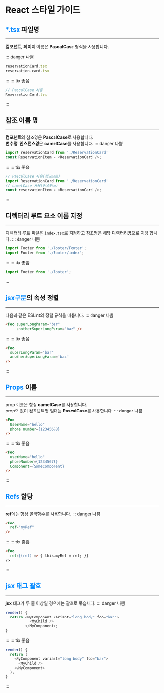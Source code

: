 # React 스타일 가이드


## <span style="color:#0089ff">*.tsx</span> 파일명  
---
**컴포넌트, 페이지** 이름은 **PascalCase** 형식을 사용합니다.

::: danger 나쁨
```js
reservationCard.tsx
reservation-card.tsx
```
:::
::: tip 좋음
```js
// PascalCase 사용
ReservationCard.tsx
```
:::


## 참조 이름 명
---
**컴포넌트**의 참조명은 **PascalCase**로 사용합니다.  
**변수명, 인스턴스명**은 **camelCase**를 사용합니다.
::: danger 나쁨
```js
import reservationCard from './ReservationCard';
const ReservationItem = <ReservationCard />;
```
:::
::: tip 좋음
```js
// PascalCase 사용(컴포넌트)
import ReservationCard from './ReservationCard';
// camelCase 사용(인스턴스)
const reservationItem = <ReservationCard />;
```
:::

## 디렉터리 루트 요소 이름 지정
---
디렉터리 루트 파일은 `index.tsx`로 지정하고 참조명은 해당 디렉터리명으로 지정 합니다.
::: danger 나쁨
```js
import Footer from './Footer/Footer';
import Footer from './Footer/index';
```
:::
::: tip 좋음
```js
import Footer from './Footer';
```
:::

## <span style="color:#0089ff">jsx구문</span>의 속성 정렬
---
다음과 같은 ESLint의 정렬 규칙을 따릅니다.
::: danger 나쁨
```html
<Foo superLongParam="bar"
     anotherSuperLongParam="baz" />
```
:::
::: tip 좋음
```html
<Foo
  superLongParam="bar"
  anotherSuperLongParam="baz"
/>
```
:::

## <span style="color:#0089ff">Props</span> 이름
---
prop 이름은 항상 **camelCase**를 사용합니다.  
prop의 값이 컴포넌트명 일때는 **PascalCase**를 사용합니다.
::: danger 나쁨
```html
<Foo
  UserName="hello"
  phone_number={12345678}
/>
```
:::
::: tip 좋음
```html
<Foo
  userName="hello"
  phoneNumber={12345678}
  Component={SomeComponent}
/>
```
:::

## <span style="color:#0089ff">Refs</span> 할당
---
**ref**에는 항상 콜백함수를 사용합니다.
::: danger 나쁨
```html
<Foo
  ref="myRef"
/>
```
:::
::: tip 좋음
```html
<Foo
  ref={(ref) => { this.myRef = ref; }}
/>
```
:::

## <span style="color:#0089ff">jsx 태그 괄호</span>
---
**jsx** 태그가 두 줄 이상일 경우에는 괄호로 묶습니다.
::: danger 나쁨
```js
render() {
  return <MyComponent variant="long body" foo="bar">
           <MyChild />
         </MyComponent>;
}
```
:::
::: tip 좋음
```js
render() {
  return (
    <MyComponent variant="long body" foo="bar">
      <MyChild />
    </MyComponent>
  );
}
```
:::


